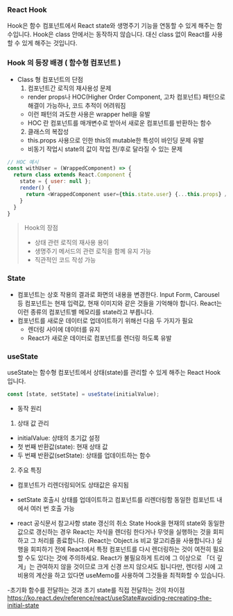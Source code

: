 ### React Hook

Hook은 함수 컴포넌트에서 React state와 생명주기 기능을 연동할 수 있게 해주는 함수입니다. Hook은 class 안에서는 동작하지 않습니다. 대신 class 없이 React를 사용할 수 있게 해주는 것입니다.


### Hook 의 등장 배경 ( 함수형 컴포넌트 )</h3>
- Class 형 컴포넌트의 단점
  1. 컴포넌트간 로직의 재사용성 문제
    - render props나 HOC(Higher Order Component, 고차 컴포넌트) 패턴으로 해결이 가능하나, 코드 추적이 어려워짐
    - 이런 패턴의 과도한 사용은 wrapper hell을 유발
    - HOC 란 컴포넌트를 매개변수로 받아서 새로운 컴포넌트를 반환하는 함수
  2. 클래스의 복잡성
  - this.props 사용으로 인한 this의 mutable한 특성이 바인딩 문제 유발
  - 비동기 작업시 state의 값이 작업 전/후로 달라질 수 있는 문제


```javascript
// HOC 예시
const withUser = (WrappedComponent) => {
  return class extends React.Component {
    state = { user: null };
    render() {
      return <WrappedComponent user={this.state.user} {...this.props} />;
    }
  }
}
```
> Hook의 장점
> - 상태 관련 로직의 재사용 용이
> - 생명주기 메서드의 관련 로직을 함께 유지 가능
> - 직관적인 코드 작성 가능

### State
- 컴포넌트는 상호 작용의 결과로 화면의 내용을 변경한다. Input Form, Carousel 등 컴포넌트는 현재 입력값, 현재 이미지와 같은 것들을 <stong>기억</stong>해야 합니다.
React는 이런 종류의 컴포넌트별 메모리를 state라고 부릅니다.
- 컴포넌트를 새로운 데이터로 업데이트하기 위해선 다음 두 가지가 필요
  - 렌더링 사이에 데이터를 유지
  - React가 새로운 데이터로 컴포넌트를 렌더링 하도록 유발


### useState
useState는 함수형 컴포넌트에서 상태(state)를 관리할 수 있게 해주는 React Hook입니다.
```javascript
const [state, setState] = useState(initialValue);
```

- 동작 원리
1. 상태 값 관리
  - initialValue: 상태의 초기값 설정
  - 첫 번째 반환값(state): 현재 상태 값
  - 두 번째 반환값(setState): 상태를 업데이트하는 함수
2. 주요 특징
  - 컴포넌트가 리렌더링되어도 상태값은 유지됨
  - setState 호출시 상태를 업데이트하고 컴포넌트를 리렌더링함
동일한 컴포넌트 내에서 여러 번 호출 가능


- react 공식문서 참고사항
state 갱신의 취소
State Hook을 현재의 state와 동일한 값으로 갱신하는 경우 React는 자식을 렌더링 한다거나 무엇을 실행하는 것을 회피하고 그 처리를 종료합니다. (React는 Object.is 비교 알고리즘을 사용합니다.)
실행을 회피하기 전에 React에서 특정 컴포넌트를 다시 렌더링하는 것이 여전히 필요할 수도 있다는 것에 주의하세요. React가 불필요하게 트리에 그 이상으로 「더 깊게」는 관여하지 않을 것이므로 크게 신경 쓰지 않으셔도 됩니다만, 렌더링 시에 고비용의 계산을 하고 있다면 useMemo를 사용하여 그것들을 최적화할 수 있습니다.


-초기화 함수를 전달하는 것과 초기 state를 직접 전달하는 것의 차이점
https://ko.react.dev/reference/react/useState#avoiding-recreating-the-initial-state